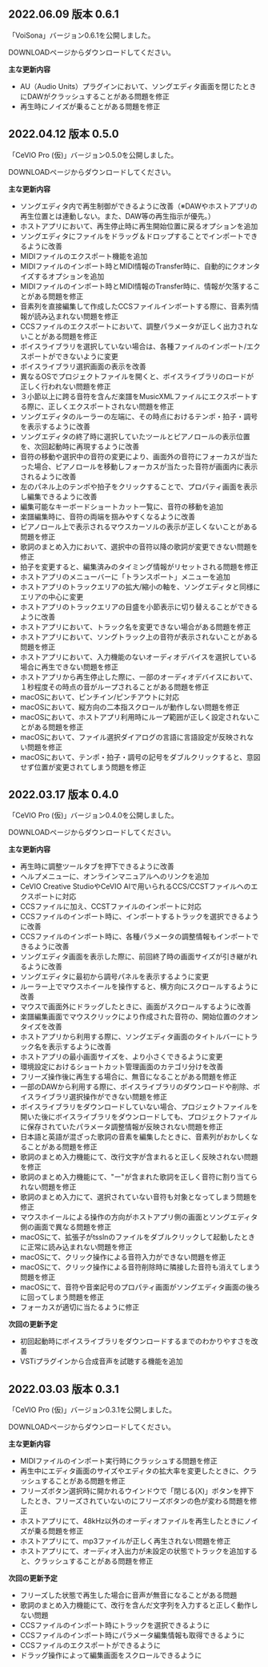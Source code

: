 ## 2022.06.09 版本 0.6.1

「VoiSona」バージョン0.6.1を公開しました。

DOWNLOADページからダウンロードしてください。

**主な更新内容**

- AU（Audio Units）プラグインにおいて、ソングエディタ画面を閉じたときにDAWがクラッシュすることがある問題を修正
- 再生時にノイズが乗ることがある問題を修正

## 2022.04.12 版本 0.5.0

「CeVIO Pro (仮)」バージョン0.5.0を公開しました。

DOWNLOADページからダウンロードしてください。

**主な更新内容**

- ソングエディタ内で再生制御ができるように改善（※DAWやホストアプリの再生位置とは連動しない。また、DAW等の再生指示が優先。）
- ホストアプリにおいて、再生停止時に再生開始位置に戻るオプションを追加
- ソングエディタにファイルをドラッグ＆ドロップすることでインポートできるように改善
- MIDIファイルのエクスポート機能を追加
- MIDIファイルのインポート時とMIDI情報のTransfer時に、自動的にクオンタイズするオプションを追加
- MIDIファイルのインポート時とMIDI情報のTransfer時に、情報が欠落することがある問題を修正
- 音素列を直接編集して作成したCCSファイルインポートする際に、音素列情報が読み込まれない問題を修正
- CCSファイルのエクスポートにおいて、調整パラメータが正しく出力されないことがある問題を修正
- ボイスライブラリを選択していない場合は、各種ファイルのインポート/エクスポートができないように変更
- ボイスライブラリ選択画面の表示を改善
- 異なるOSでプロジェクトファイルを開くと、ボイスライブラリのロードが正しく行われない問題を修正
- ３小節以上に跨る音符を含んだ楽譜をMusicXMLファイルにエクスポートする際に、正しくエクスポートされない問題を修正
- ソングエディタのルーラーの左端に、その時点におけるテンポ・拍子・調号を表示するように改善
- ソングエディタの終了時に選択していたツールとピアノロールの表示位置を、次回起動時に再現するように改善
- 音符の移動や選択中の音符の変更により、画面外の音符にフォーカスが当たった場合、ピアノロールを移動しフォーカスが当たった音符が画面内に表示されるように改善
- 左のパネル上のテンポや拍子をクリックすることで、プロパティ画面を表示し編集できるように改善
- 編集可能なキーボードショートカット一覧に、音符の移動を追加
- 楽譜編集時に、音符の両端を掴みやすくなるように改善
- ピアノロール上で表示されるマウスカーソルの表示が正しくないことがある問題を修正
- 歌詞のまとめ入力において、選択中の音符以降の歌詞が変更できない問題を修正
- 拍子を変更すると、編集済みのタイミング情報がリセットされる問題を修正
- ホストアプリのメニューバーに「トランスポート」メニューを追加
- ホストアプリのトラックエリアの拡大/縮小の軸を、ソングエディタと同様にエリアの中心に変更
- ホストアプリのトラックエリアの目盛を小節表示に切り替えることができるように改善
- ホストアプリにおいて、トラック名を変更できない場合がある問題を修正
- ホストアプリにおいて、ソングトラック上の音符が表示されないことがある問題を修正
- ホストアプリにおいて、入力機能のないオーディオデバイスを選択している場合に再生できない問題を修正
- ホストアプリから再生停止した際に、一部のオーディオデバイスにおいて、１秒程度その時点の音がループされることがある問題を修正
- macOSにおいて、ピンチイン/ピンチアウトに対応
- macOSにおいて、縦方向の二本指スクロールが動作しない問題を修正
- macOSにおいて、ホストアプリ利用時にループ範囲が正しく設定されないことがある問題を修正
- macOSにおいて、ファイル選択ダイアログの言語に言語設定が反映されない問題を修正
- macOSにおいて、テンポ・拍子・調号の記号をダブルクリックすると、意図せず位置が変更されてしまう問題を修正

## 2022.03.17 版本 0.4.0

「CeVIO Pro (仮)」バージョン0.4.0を公開しました。

DOWNLOADページからダウンロードしてください。

**主な更新内容**
- 再生時に調整ツールタブを押下できるように改善
- ヘルプメニューに、オンラインマニュアルへのリンクを追加
- CeVIO Creative StudioやCeVIO AIで用いられるCCS/CCSTファイルへのエクスポートに対応
- CCSファイルに加え、CCSTファイルのインポートに対応
- CCSファイルのインポート時に、インポートするトラックを選択できるように改善
- CCSファイルのインポート時に、各種パラメータの調整情報もインポートできるように改善
- ソングエディタ画面を表示した際に、前回終了時の画面サイズが引き継がれるように改善
- ソングエディタに最初から調号パネルを表示するように変更
- ルーラー上でマウスホイールを操作すると、横方向にスクロールするように改善
- マウスで画面外にドラッグしたときに、画面がスクロールするように改善
- 楽譜編集画面でマウスクリックにより作成された音符の、開始位置のクオンタイズを改善
- ホストアプリから利用する際に、ソングエディタ画面のタイトルバーにトラック名を表示するように改善
- ホストアプリの最小画面サイズを、より小さくできるように変更
- 環境設定におけるショートカット管理画面のカテゴリ分けを改善
- フリーズ操作後に再生する場合に、無音になることがある問題を修正
- 一部のDAWから利用する際に、ボイスライブラリのダウンロードや削除、ボイスライブラリ選択操作ができない問題を修正
- ボイスライブラリをダウンロードしていない場合、プロジェクトファイルを開いた後にボイスライブラリをダウンロードしても、プロジェクトファイルに保存されていたパラメータ調整情報が反映されない問題を修正
- 日本語と英語が混ざった歌詞の音素を編集したときに、音素列がおかしくなることがある問題を修正
- 歌詞のまとめ入力機能にて、改行文字が含まれると正しく反映されない問題を修正
- 歌詞のまとめ入力機能にて、"ー"が含まれた歌詞を正しく音符に割り当てられない問題を修正
- 歌詞のまとめ入力にて、選択されていない音符も対象となってしまう問題を修正
- マウスホイールによる操作の方向がホストアプリ側の画面とソングエディタ側の画面で異なる問題を修正
- macOSにて、拡張子がtsslnのファイルをダブルクリックして起動したときに正常に読み込まれない問題を修正
- macOSにて、クリック操作による音符入力ができない問題を修正
- macOSにて、クリック操作による音符削除時に隣接した音符も消えてしまう問題を修正
- macOSにて、音符や音楽記号のプロパティ画面がソングエディタ画面の後ろに回ってしまう問題を修正
- フォーカスが適切に当たるように修正

**次回の更新予定**

- 初回起動時にボイスライブラリをダウンロードするまでのわかりやすさを改善
- VSTiプラグインから合成音声を試聴する機能を追加

## 2022.03.03 版本 0.3.1

「CeVIO Pro (仮)」バージョン0.3.1を公開しました。

DOWNLOADページからダウンロードしてください。

**主な更新内容**
- MIDIファイルのインポート実行時にクラッシュする問題を修正
- 再生中にエディタ画面のサイズやエディタの拡大率を変更したときに、クラッシュすることがある問題を修正
- フリーズボタン選択時に開かれるウインドウで「閉じる(X)」ボタンを押下したとき、フリーズされていないのにフリーズボタンの色が変わる問題を修正
- ホストアプリにて、48kHz以外のオーディオファイルを再生したときにノイズが乗る問題を修正
- ホストアプリにて、mp3ファイルが正しく再生されない問題を修正
- ホストアプリにて、オーディオ入出力が未設定の状態でトラックを追加すると、クラッシュすることがある問題を修正

**次回の更新予定**

- フリーズした状態で再生した場合に音声が無音になることがある問題
- 歌詞のまとめ入力機能にて、改行を含んだ文字列を入力すると正しく動作しない問題
- CCSファイルのインポート時にトラックを選択できるように
- CCSファイルのインポート時にパラメータ編集情報も取得できるように
- CCSファイルのエクスポートができるように
- ドラッグ操作によって編集画面をスクロールできるように
